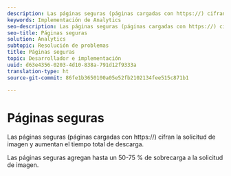 ```yaml
---
description: Las páginas seguras (páginas cargadas con https://) cifran la solicitud de imagen y aumentan el tiempo total de descarga.
keywords: Implementación de Analytics
seo-description: Las páginas seguras (páginas cargadas con https://) cifran la solicitud de imagen y aumentan el tiempo total de descarga.
seo-title: Páginas seguras
solution: Analytics
subtopic: Resolución de problemas
title: Páginas seguras
topic: Desarrollador e implementación
uuid: d63e4356-0203-4d10-838a-791d12f9333a
translation-type: ht
source-git-commit: 86fe1b3650100a05e52fb2102134fee515c871b1

---
```



# Páginas seguras

Las páginas seguras (páginas cargadas con https://) cifran la solicitud de imagen y aumentan el tiempo total de descarga.

Las páginas seguras agregan hasta un 50-75 % de sobrecarga a la solicitud de imagen.
